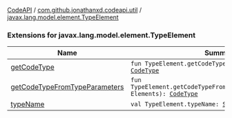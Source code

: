[CodeAPI](../../index.md) / [com.github.jonathanxd.codeapi.util](../index.md) / [javax.lang.model.element.TypeElement](.)

### Extensions for javax.lang.model.element.TypeElement

| Name | Summary |
|---|---|
| [getCodeType](get-code-type.md) | `fun TypeElement.getCodeType(elements: Elements): `[`CodeType`](../../com.github.jonathanxd.codeapi.type/-code-type/index.md) |
| [getCodeTypeFromTypeParameters](get-code-type-from-type-parameters.md) | `fun TypeElement.getCodeTypeFromTypeParameters(elements: Elements): `[`CodeType`](../../com.github.jonathanxd.codeapi.type/-code-type/index.md) |
| [typeName](type-name.md) | `val TypeElement.typeName: `[`String`](https://kotlinlang.org/api/latest/jvm/stdlib/kotlin/-string/index.html) |

